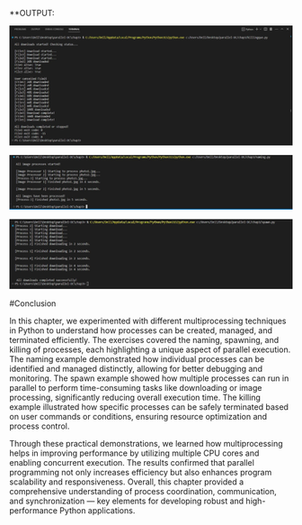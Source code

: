 **OUTPUT:

![killing sc](https://raw.githubusercontent.com/ayanatiq01-arch/parallel-DC/f5a2cc506817e693d5970eb54eaadcd83e683ee5/P-DC/killing%20sc.JPG)

![naming sc](https://raw.githubusercontent.com/ayanatiq01-arch/parallel-DC/f5a2cc506817e693d5970eb54eaadcd83e683ee5/P-DC/naming%20sc.JPG)

![spawn s](https://raw.githubusercontent.com/ayanatiq01-arch/parallel-DC/f5a2cc506817e693d5970eb54eaadcd83e683ee5/P-DC/spawn%20s.JPG)



#Conclusion

In this chapter, we experimented with different multiprocessing techniques in Python to understand how processes can be created, managed, and terminated efficiently. The exercises covered the naming, spawning, and killing of processes, each highlighting a unique aspect of parallel execution. The naming example demonstrated how individual processes can be identified and managed distinctly, allowing for better debugging and monitoring. The spawn example showed how multiple processes can run in parallel to perform time-consuming tasks like downloading or image processing, significantly reducing overall execution time. The killing example illustrated how specific processes can be safely terminated based on user commands or conditions, ensuring resource optimization and process control.

Through these practical demonstrations, we learned how multiprocessing helps in improving performance by utilizing multiple CPU cores and enabling concurrent execution. The results confirmed that parallel programming not only increases efficiency but also enhances program scalability and responsiveness. Overall, this chapter provided a comprehensive understanding of process coordination, communication, and synchronization — key elements for developing robust and high-performance Python applications.
